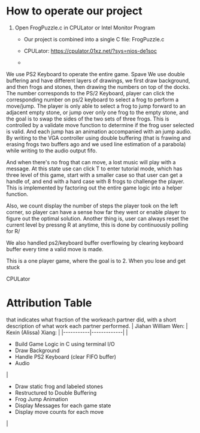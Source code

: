 # How to operate our project

1. Open FrogPuzzle.c in CPULator or Intel Monitor Program
    - Our project is combined into a single C file: FrogPuzzle.c
    - CPULator: https://cpulator.01xz.net/?sys=nios-de1soc
  
    - 
We use PS2 Keyboard to operate the entire game. Spave
We use double buffering and have different layers of drawings, we first draw background, and then frogs and stones, then drawing the numbers on top of the docks.
The number corresponds to the PS/2 Keyboard, player can click the corresponding number on ps/2 keyboard to select a frog to perform a move/jump.
The player is only able to select a frog to jump forward to an adjacent empty stone, or jump over only one frog to the empty stone, and the goal is to swap the sides of the two sets of three frogs.
This is controlled by a validate move function to determine if the frog user selected is valid.
And each jump has an animation accompanied with an jump audio. By writing to the VGA controller using double buffering (that is frawing and erasing frogs two buffers ago and we used line estimation of a parabola) while writing to the audio output fifo.

And when there's no frog that can move, a lost music will play with a message. At this state use can click T to enter tutorial mode, which has three level of this game, start with a smaller case so that user can get a handle of, and end with a hard case with 8 frogs to challenge the player. This is implemented by factoring out the entire game logic into a helper function.

Also, we count display the number of steps the player took on the left corner, so player can have a sense how far they went or enable player to figure out the optimal solution.
Another thing is, user can always reset the current level by pressng R at anytime, this is done by continuously polling for R/

We also handled ps2/keyboard buffer overflowing by clearing keyboard buffer every time a valid move is made. 


This is a one player game, where the goal is to 
2. When you lose and get stuck

CPULator
# Attribution Table 
that indicates what fraction of the workeach partner did, with a short description of what work each partner performed. 
| Jiahan William Wen:      | Kexin (Alissa) Xiang:  |
|-----------|-------------|
| <ul><li>Build Game Logic in C using terminal I/O </li> <li>Draw Background</li> <li>Handle PS2 Keyboard (clear FIFO buffer) </li> <li>Audio</li> </ul> |  <ul><li>Draw static frog and labeled stones </li> <li>Restructured to Double Buffering </li><li>Frog Jump Animation</li> <li>Display Messages for each game state</li> <li>Display move counts for each move</li> </ul>   |

